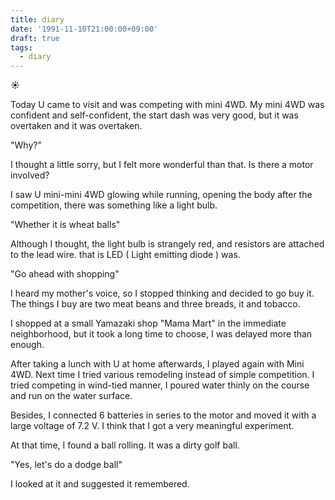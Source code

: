 ```yaml
---
title: diary
date: '1991-11-10T21:00:00+09:00'
draft: true
tags:
  - diary
---
```


__☀__

Today U came to visit and was competing with mini 4WD. My mini 4WD was confident and self-confident, the start dash was very good, but it was overtaken and it was overtaken.

"Why?"

I thought a little sorry, but I felt more wonderful than that. Is there a motor involved?

I saw U mini-mini 4WD glowing while running, opening the body after the competition, there was something like a light bulb.

"Whether it is wheat balls"

Although I thought, the light bulb is strangely red, and resistors are attached to the lead wire. that is LED ( Light emitting diode ) was.

"Go ahead with shopping"

I heard my mother's voice, so I stopped thinking and decided to go buy it. The things I buy are two meat beans and three breads, it and tobacco.

I shopped at a small Yamazaki shop "Mama Mart" in the immediate neighborhood, but it took a long time to choose, I was delayed more than enough.

After taking a lunch with U at home afterwards, I played again with Mini 4WD. Next time I tried various remodeling instead of simple competition. I tried competing in wind-tied manner, I poured water thinly on the course and run on the water surface.

Besides, I connected 6 batteries in series to the motor and moved it with a large voltage of 7.2 V. I think that I got a very meaningful experiment.

At that time, I found a ball rolling. It was a dirty golf ball.

"Yes, let's do a dodge ball"

I looked at it and suggested it remembered.
